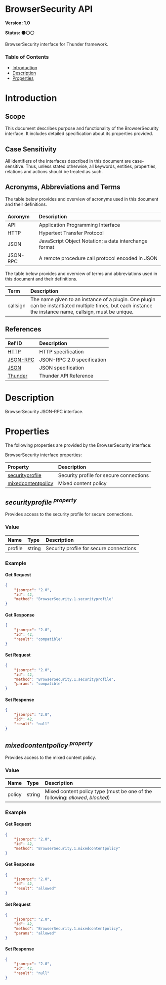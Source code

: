 <!-- Generated automatically, DO NOT EDIT! -->
<a name="head.BrowserSecurity_API"></a>
# BrowserSecurity API

**Version: 1.0**

**Status: :black_circle::white_circle::white_circle:**

BrowserSecurity interface for Thunder framework.

### Table of Contents

- [Introduction](#head.Introduction)
- [Description](#head.Description)
- [Properties](#head.Properties)

<a name="head.Introduction"></a>
# Introduction

<a name="head.Scope"></a>
## Scope

This document describes purpose and functionality of the BrowserSecurity interface. It includes detailed specification about its properties provided.

<a name="head.Case_Sensitivity"></a>
## Case Sensitivity

All identifiers of the interfaces described in this document are case-sensitive. Thus, unless stated otherwise, all keywords, entities, properties, relations and actions should be treated as such.

<a name="head.Acronyms,_Abbreviations_and_Terms"></a>
## Acronyms, Abbreviations and Terms

The table below provides and overview of acronyms used in this document and their definitions.

| Acronym | Description |
| :-------- | :-------- |
| <a name="acronym.API">API</a> | Application Programming Interface |
| <a name="acronym.HTTP">HTTP</a> | Hypertext Transfer Protocol |
| <a name="acronym.JSON">JSON</a> | JavaScript Object Notation; a data interchange format |
| <a name="acronym.JSON-RPC">JSON-RPC</a> | A remote procedure call protocol encoded in JSON |

The table below provides and overview of terms and abbreviations used in this document and their definitions.

| Term | Description |
| :-------- | :-------- |
| <a name="term.callsign">callsign</a> | The name given to an instance of a plugin. One plugin can be instantiated multiple times, but each instance the instance name, callsign, must be unique. |

<a name="head.References"></a>
## References

| Ref ID | Description |
| :-------- | :-------- |
| <a name="ref.HTTP">[HTTP](http://www.w3.org/Protocols)</a> | HTTP specification |
| <a name="ref.JSON-RPC">[JSON-RPC](https://www.jsonrpc.org/specification)</a> | JSON-RPC 2.0 specification |
| <a name="ref.JSON">[JSON](http://www.json.org/)</a> | JSON specification |
| <a name="ref.Thunder">[Thunder](https://github.com/WebPlatformForEmbedded/Thunder/blob/master/doc/WPE%20-%20API%20-%20WPEFramework.docx)</a> | Thunder API Reference |

<a name="head.Description"></a>
# Description

BrowserSecurity JSON-RPC interface.

<a name="head.Properties"></a>
# Properties

The following properties are provided by the BrowserSecurity interface:

BrowserSecurity interface properties:

| Property | Description |
| :-------- | :-------- |
| [securityprofile](#property.securityprofile) | Security profile for secure connections |
| [mixedcontentpolicy](#property.mixedcontentpolicy) | Mixed content policy |


<a name="property.securityprofile"></a>
## *securityprofile <sup>property</sup>*

Provides access to the security profile for secure connections.

### Value

| Name | Type | Description |
| :-------- | :-------- | :-------- |
| profile | string | Security profile for secure connections |

### Example

#### Get Request

```json
{
    "jsonrpc": "2.0",
    "id": 42,
    "method": "BrowserSecurity.1.securityprofile"
}
```

#### Get Response

```json
{
    "jsonrpc": "2.0",
    "id": 42,
    "result": "compatible"
}
```

#### Set Request

```json
{
    "jsonrpc": "2.0",
    "id": 42,
    "method": "BrowserSecurity.1.securityprofile",
    "params": "compatible"
}
```

#### Set Response

```json
{
    "jsonrpc": "2.0",
    "id": 42,
    "result": "null"
}
```

<a name="property.mixedcontentpolicy"></a>
## *mixedcontentpolicy <sup>property</sup>*

Provides access to the mixed content policy.

### Value

| Name | Type | Description |
| :-------- | :-------- | :-------- |
| policy | string | Mixed content policy type (must be one of the following: *allowed*, *blocked*) |

### Example

#### Get Request

```json
{
    "jsonrpc": "2.0",
    "id": 42,
    "method": "BrowserSecurity.1.mixedcontentpolicy"
}
```

#### Get Response

```json
{
    "jsonrpc": "2.0",
    "id": 42,
    "result": "allowed"
}
```

#### Set Request

```json
{
    "jsonrpc": "2.0",
    "id": 42,
    "method": "BrowserSecurity.1.mixedcontentpolicy",
    "params": "allowed"
}
```

#### Set Response

```json
{
    "jsonrpc": "2.0",
    "id": 42,
    "result": "null"
}
```

